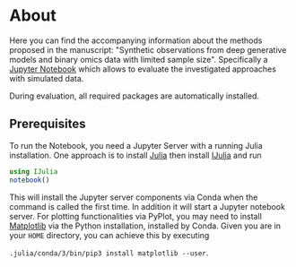 # About

Here you can find the accompanying information about the methods proposed in the manuscript: "Synthetic observations from deep generative models and binary omics data with limited sample size". 
Specifically a [Jupyter Notebook](notebook.ipynb) which allows to evaluate the investigated approaches with simulated data.

During evaluation, all required packages are automatically installed.

## Prerequisites

To run the Notebook, you need a Jupyter Server with a running Julia installation. One approach is to install [Julia](https://www.julialang.org/downloads/) then install [IJulia](https://github.com/JuliaLang/IJulia.jl) and run
```julia 
using IJulia
notebook()
```
This will install the Jupyter server components via Conda when the command is called the first time. In addition it will start a Jupyter notebook server. For plotting functionalities via PyPlot, you may need to install [Matplotlib](https://matplotlib.org) via the Python installation, installed by Conda. Given you are in your `HOME` directory, you can achieve this by executing

```.julia/conda/3/bin/pip3 install matplotlib --user```.
